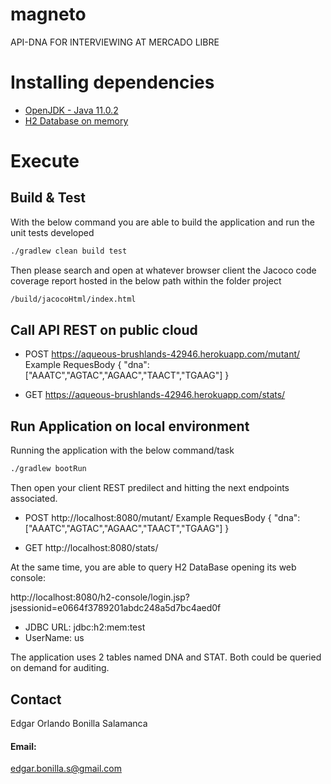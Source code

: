 # magneto
API-DNA FOR INTERVIEWING AT MERCADO LIBRE

# Installing dependencies
* [OpenJDK - Java 11.0.2](https://jdk.java.net/archive/)
* [H2 Database on memory](https://www.h2database.com/html/main.html)

# Execute

## Build & Test
With the below command you are able to build the application and run the unit tests developed

```sh
./gradlew clean build test
```
Then please search and open at whatever browser client the Jacoco code coverage report hosted in the below path within the folder project
```sh
/build/jacocoHtml/index.html
```

## Call API REST on public cloud
- POST https://aqueous-brushlands-42946.herokuapp.com/mutant/
  Example RequesBody
    {
    "dna": ["AAATC","AGTAC","AGAAC","TAACT","TGAAG"]
    }

- GET https://aqueous-brushlands-42946.herokuapp.com/stats/

## Run Application on local environment
Running the application with the below command/task 
```sh
./gradlew bootRun
```
Then open your client REST predilect and hitting the next endpoints associated.

- POST http://localhost:8080/mutant/ 
  Example RequesBody
    {
    "dna": ["AAATC","AGTAC","AGAAC","TAACT","TGAAG"]
    }

- GET http://localhost:8080/stats/

At the same time, you are able to query H2 DataBase opening its web console:

http://localhost:8080/h2-console/login.jsp?jsessionid=e0664f3789201abdc248a5d7bc4aed0f

- JDBC URL: jdbc:h2:mem:test
- UserName: us

The application uses 2 tables named DNA and STAT. Both could be queried on demand for auditing.

## Contact
Edgar Orlando Bonilla Salamanca

#### Email:
edgar.bonilla.s@gmail.com